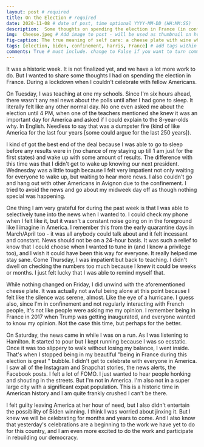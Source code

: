 ```yaml
---
layout: post # required
title: On the Election # required
date: 2020-11-08 # date of post, time optional YYYY-MM-DD (HH:MM:SS)
description:  Some thoughts on spending the election in France (in confinement). # Add post description for homepage - required
img:  Cheese.jpeg # Add image to post - will be used as thumbnail on home and cover image for post (optional) MUST BE IN /img FOLDER.
fig-caption: The true meaning of self care: a cheese plate with wine while doing a face mask and a lit candle. # caption for img (optional)
tags: [election, biden, confinement, harris, France] # add tags within brackets separated by a commma (optional)
comments: True # must include. change to False if you want to turn comments off for a post
---
```


It was a historic week. It is not finalized yet, and we have a lot more work to do. But I wanted to share some thoughts I had on spending the election in France. During a lockdown when I couldn't celebrate with fellow Americans.

On Tuesday, I was teaching at one my schools. Since I'm six hours ahead, there wasn't any real news about the polls until after I had gone to sleep. It literally felt like any other normal day. No one even asked me about the election until 4 PM, when one of the teachers mentioned she knew it was an important day for America and asked if I could explain to the 8-year-olds why. In English. Needless to say that was a dumpster fire (kind of like America for the last four years [some could argue for the last 250 years]).

I kind of got the best end of the deal because I was able to go to sleep before any results were in (no chance of my staying up till 1 am just for the first states) and wake up with some amount of results. The difference with this time was that I didn't get to wake up knowing our next president. Wednesday was a little tough because I felt very impatient not only waiting for everyone to wake up, but waiting to hear more news. I also couldn't go and hang out with other Americans in Avignon due to the confinement. I tried to avoid the news and go about my midweek day off as though nothing special was happening.

One thing I am very grateful for during the past week is that I was able to selectively tune into the news when I wanted to. I could check my phone when I felt like it, but it wasn't a constant noise going on in the foreground like I imagine in America. I remember this from the early quarantine days in March/April too - it was all anybody could talk about and it felt incessant and constant. News should not be on a 24-hour basis. It was such a relief to know that I could choose when I wanted to tune in (and I know a privilege too), and I wish it could have been this way for everyone. It really helped me stay sane. Come Thursday, I was impatient but back to teaching. I didn't dwell on checking the numbers too much because I knew it could be weeks or months. I just felt lucky that I was able to remind myself that.

While nothing changed on Friday, I did unwind with the aforementioned cheese plate. It was actually not awful being alone at this point because I felt like the silence was serene, almost. Like the eye of a hurricane. I guess also, since I'm in confinement and not regularly interacting with French people, it's not like people were asking me my opinion. I remember being in France in 2017 when Trump was getting inaugurated, and everyone wanted to know my opinion. Not the case this time, but perhaps for the better.

On Saturday, the news came in while I was on a run. As I was listening to Hamilton. It started to pour but I kept running because I was so ecstatic. Once it was too slippery to walk without losing my balance, I went inside. That's when I stopped being in my beautiful "being in France during this election is great " bubble. I didn't get to celebrate with everyone in America. I saw all of the Instagram and Snapchat stories, the news alerts, the Facebook posts. I felt a lot of FOMO. I just wanted to hear people honking and shouting in the streets. But I'm not in America. I'm also not in a super large city with a significant expat population. This is a historic time in American history and I am quite frankly crushed I can't be there.

I felt guilty leaving America at her hour of need, but I also didn't entertain the possibility of Biden winning. I think I was worried about jinxing it. But I knew we will be celebrating for months and years to come. And I also know that yesterday's celebrations are a beginning to the work we have yet to do for this country, and I am even more excited to do the work and participate in rebuilding our democracy.
